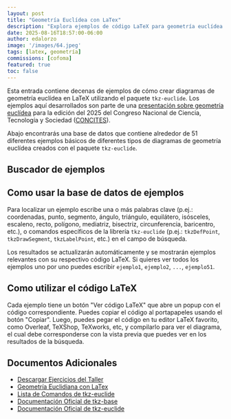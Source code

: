 ```yaml
---
layout: post
title: "Geometría Euclídea con LaTex"
description: "Explora ejemplos de código LaTeX para geometría euclídea utilizando tkz-euclide."
date: 2025-08-16T18:57:00-06:00
author: edalorzo
image: '/images/64.jpeg'
tags: [latex, geometría]
commissions: [cofoma]
featured: true
toc: false
---
```


Esta entrada contiene decenas de ejemplos de cómo crear diagramas de geometría euclídea en LaTeX utilizando el paquete `tkz-euclide`. 
Los ejemplos aquí desarrollados son parte de una [presentación sobre geometría euclídea][1] para la edición del 2025 del 
Congreso Nacional de Ciencia, Tecnología y Sociedad ([CONCITES][0]). 

Abajo encontrarás una base de datos que contiene alrededor de 51 diferentes ejemplos básicos de diferentes tipos de 
diagramas de geometría euclídea creados con el paquete `tkz-euclide`.

## Buscador de ejemplos

<div id="tkz-search-container"></div>

<!-- PureCSS Framework -->
<link href="https://cdn.jsdelivr.net/npm/purecss@3.0.0/build/pure-min.css" rel="stylesheet" />
<link href="https://cdn.jsdelivr.net/npm/purecss@3.0.0/build/grids-responsive-min.css" rel="stylesheet" />

<!-- Prism.js for syntax highlighting -->
<link href="https://cdn.jsdelivr.net/npm/prismjs@1.29.0/themes/prism.min.css" rel="stylesheet" />
<link href="https://cdn.jsdelivr.net/npm/prismjs@1.29.0/plugins/toolbar/prism-toolbar.min.css" rel="stylesheet" />
<script src="https://cdn.jsdelivr.net/npm/prismjs@1.29.0/components/prism-core.min.js" defer></script>
<script src="https://cdn.jsdelivr.net/npm/prismjs@1.29.0/plugins/autoloader/prism-autoloader.min.js" defer></script>
<script src="https://cdn.jsdelivr.net/npm/prismjs@1.29.0/plugins/toolbar/prism-toolbar.min.js" defer></script>
<script>
  // Configurar Autoloader para cargar lenguaje LaTeX
  window.Prism = window.Prism || {}; 
  Prism.plugins = Prism.plugins || {}; 
  Prism.plugins.autoloader = Prism.plugins.autoloader || {}; 
  Prism.plugins.autoloader.languages_path = 'https://cdn.jsdelivr.net/npm/prismjs@1.29.0/components/';
</script>

<!-- Lit.js search component -->
<script type="module" src="/js/tkz-search.js"></script>

## Como usar la base de datos de ejemplos

Para localizar un ejemplo escribe una o más palabras clave (p.ej.: coordenadas, punto, segmento, ángulo, triángulo, equilátero, isósceles, escaleno, recto, polígono, mediatriz, bisectriz, circunferencia, baricentro, etc.), o comandos específicos de la librería `tkz-euclide` (p.ej.: `tkzDefPoint`, `tkzDrawSegment`, `tkzLabelPoint`, etc.) en el campo de búsqueda. 

Los resultados se actualizarán automáticamente
y se mostrarán ejemplos relevantes con su respectivo código LaTeX. Si quieres ver todos los ejemplos uno por uno puedes escribir `ejemplo1`, `ejemplo2`, `...`, `ejemplo51`.

## Como utilizar el código LaTeX
Cada ejemplo tiene un botón "Ver código LaTeX" que abre un popup con el código correspondiente. Puedes copiar el código al portapapeles usando el botón "Copiar".  Luego, puedes pegar el código en tu editor LaTeX favorito, como Overleaf, TeXShop, TeXworks, etc, y compilarlo para ver el diagrama, el cual debe corresponderse con la vista previa que puedes ver en los resultados de la búsqueda. 

## Documentos Adicionales

* [Descargar Ejercicios del Taller][3]
* [Geometría Euclidiana con LaTex][1] 
* [Lista de Comandos de tkz-euclide][2]
* [Documentación Oficial de tkz-base][4]
* [Documentación Oficial de tkz-euclide][5]

[0]: https://www.cientec.or.cr/programas/educadores-divulgadores/concites-m-2025
[1]: {{site.baseurl}}/documentos/concites/taller-geometria-latex-2025.pdf
[2]: {{site.baseurl}}/documentos/concites/poster-comandos-tkz-euclide.pdf
[3]: https://www.overleaf.com/read/ngrfywcvcqcq#070c09
[4]: http://mirrors.ctan.org/macros/latex/contrib/tkz/tkz-base/doc/tkz-base.pdf
[5]: http://mirrors.ctan.org/macros/latex/contrib/tkz/tkz-euclide/doc/tkz-euclide.pdf
